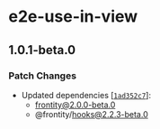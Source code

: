 # e2e-use-in-view

## 1.0.1-beta.0

### Patch Changes

- Updated dependencies [[`1ad352c7`](https://github.com/frontity/frontity/commit/1ad352c7a5c3df7eaff8bf0b15441d0bd27ff3be)]:
  - frontity@2.0.0-beta.0
  - @frontity/hooks@2.2.3-beta.0
